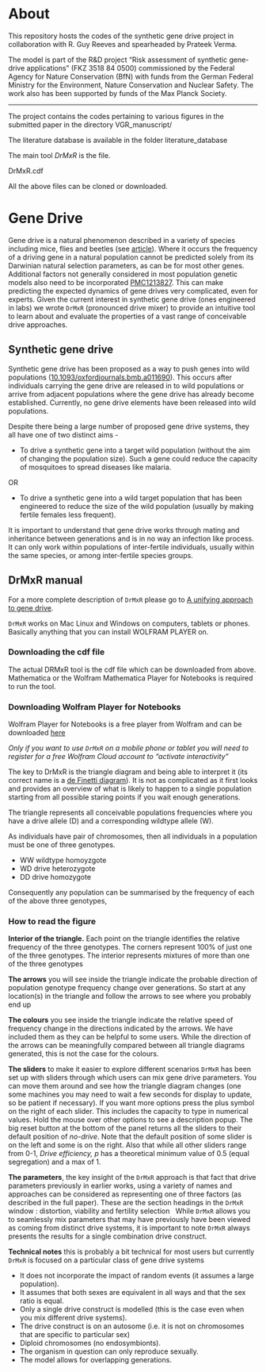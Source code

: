 # About

This repository hosts the codes of the synthetic gene drive project in collaboration with R. Guy Reeves and spearheaded by Prateek Verma. 

The model is part of the R&D project “Risk assessment of synthetic gene-drive applications” (FKZ 3518 84 0500) commissioned by the Federal Agency for Nature Conservation (BfN) with funds from the German Federal Ministry for the Environment, Nature Conservation and Nuclear Safety. The work also has been supported by funds of the Max Planck Society.
***

The project contains the codes pertaining to various figures in the submitted paper in the directory 
VGR_manuscript/

The literature database is available in the folder
literature_database

The main tool *DrMxR* is the file.

DrMxR.cdf

All the above files can be cloned or downloaded.


# Gene Drive

Gene drive is a natural phenomenon described in a variety of species including mice, flies and beetles (see [article](https://www.genetics.org/content/13/6/488.article-info)). Where it occurs the frequency of a driving gene in a natural population cannot be predicted solely from its Darwinian natural selection parameters, as can be for most other genes. Additional factors not generally considered in most population genetic models also need to be incorporated [PMC1213827](PMC1213827). This can make predicting the expected dynamics of gene drives very complicated, even for experts. 
Given the current interest in synthetic gene drive (ones engineered in labs) we wrote ``DrMxR`` (pronounced drive mixer) to provide an intuitive tool to learn about and evaluate the properties of a vast range of conceivable drive approaches.

## Synthetic gene drive

Synthetic gene drive has been proposed as a way to push genes into wild populations ([10.1093/oxfordjournals.bmb.a011690](https://doi.org/10.1093/oxfordjournals.bmb.a011690)). This occurs after individuals carrying the gene drive are released  in to wild populations or arrive from adjacent populations where the gene drive has already become established. Currently, no gene drive elements have been released into wild populations.

Despite there being a large number of proposed gene drive systems, they all have one of two distinct aims - 

- To drive a synthetic gene into a target wild population (without the aim of changing the population size). Such a gene could reduce the capacity of mosquitoes to spread diseases like malaria.

OR

- To drive a synthetic gene into a wild target population that has been engineered to reduce the size of the wild population (usually by making fertile females less frequent).


It is important to understand that gene drive works through mating and inheritance between generations and is in no way an infection like process. It can only work within populations of inter-fertile individuals, usually within the same species, or among inter-fertile species groups.

## DrMxR manual

For a more complete description of ``DrMxR`` please go to [A unifying approach to gene drive](linktopaper).


``DrMxR`` works on Mac Linux and Windows on computers, tablets or phones. 
Basically anything that you can install WOLFRAM PLAYER on.


### Downloading the cdf file

The actual DRMxR tool is the cdf file which can be downloaded from above.
Mathematica or the Wolfram Mathematica Player for Notebooks is required to run the tool.

### Downloading Wolfram Player for Notebooks

Wolfram Player for Notebooks is a free player from Wolfram and can be downloaded [here](https://www.wolfram.com/player/)

*Only if you want to use ``DrMxR`` on a mobile phone or tablet you will need to register for a free Wolfram Cloud account to “activate interactivity”*

The key to DrMxR is the triangle diagram and being able to interpret it (its correct name is a [de Finetti diagram](https://en.wikipedia.org/wiki/De_Finetti_diagram)). It is not as complicated as it first looks and provides an overview of what is likely to happen to a single population starting from all possible staring points if you wait enough generations.

The triangle represents all conceivable populations frequencies where you have a drive allele (D) and a corresponding wildtype allele (W).

As individuals have pair of chromosomes, then all individuals in a population must be one of three genotypes.

- WW 	wildtype homoyzgote
- WD 	drive heterozygote 
- DD 	drive homozygote

Consequently any population can be summarised by the frequency of each of the above three genotypes,
<!--![alt text](figure_toolbar.png)-->

<!--genotype  | Population A | Population B | Population C | Population D
--- | --- | --- | --- | ---
WW | 100% | 0% | 15% | 70%
WD | 0% | 0% | 50% | 0%
DD | 0% | 100% | 35% | 30%
 | all wildtype, wild population without any drive elements  | all drive homozygotes, gene drive has replaced any WW individuals that once existed  | A population where all three genotypes are present | A population that is a mix of wildtype and drive homozygotes, such as might occur immediately after the release or arrival of the latter.-->

### How to read the figure

**Interior of the triangle.** Each point on the triangle identifies the relative frequency of the three genotypes. The corners represent 100% of just one of the three genotypes. The interior represents mixtures of more than one of the three genotypes

<!--{no arrows no colour , genotypes on corners. mark populations A-D and }-->

**The arrows** you will see inside the triangle indicate the probable direction of population genotype frequency change over generations. So start at any location(s) in the triangle and follow the arrows to see where you probably end up

<!--- for example these in these three diagrams.
Triangle 1 regardless of what population frequency you start at the DD genotype will tend to increase and if you wait for enough generations all WD and WW genotypes will be eliminated - this can be thought of successful gene drive / population replacement
Triangle 2 regardless of what population frequency you start at the WW genotype will tend to increase and if you wait for enough generations all WD and DD genotypes will be eliminated - this can be thought of as a return to a wild population or drive reversal. 
Triangle 3 If you start from a point on the triangle where WW individuals are more frequent than DD individuals (the left side of the triangle) then WD and DD genotypes will be eliminated. However ,if you start from a point on the triangle where WW individuals are less frequent than DD individuals (the right side of the triangle) then WD and WW genotypes will be eliminated.
{no colour with arrows three triangles , 1, DD eq 2++ eq, 3 underdominant , genotypes on corners }-->

**The colours** you see inside the triangle indicate the relative speed of frequency change in the directions indicated by the arrows. We have included them as they can be helpful to some users. While the direction of the arrows can be meaningfully compared between all triangle diagrams generated, this is not the case for the colours.
<!--{same three triangles as above but with colours }-->


**The sliders** to make it easier to explore different scenarios ``DrMxR`` has been set up with sliders through which users can mix gene drive parameters. You can move them around and see how the triangle diagram changes (one some machines you may need to wait a few seconds for display to update, so be patient if necessary).
If you want more options press the plus symbol on the right of each slider. This includes the capacity to type in numerical values. Hold the mouse over other options to see a description popup.
The big reset button at the bottom of the panel returns all the sliders to their default position of *no-drive*.
Note that the default position of some slider is on the left and some is on the right. Also that while 
all other sliders range from 0-1, *Drive efficiency, p* has a theoretical minimum value of 0.5 (equal segregation) and a max of 1.


**The parameters**, the key insight of the ``DrMxR`` approach is that fact that drive parameters previously in earlier works, using a variety of names and approaches can be considered as representing one of three factors (as described in the full paper). These are the section headings in the ``DrMxR`` window : distortion, viability and fertility selection  
While ``DrMxR`` allows you to seamlessly mix parameters that may have previously have been viewed as coming from distinct drive systems, it is important to note ``DrMxR`` always presents the results for a single combination drive construct.

<!--Parameter Description-->

**Technical notes** this is probably a bit technical for most users but currently ``DrMxR`` is focused on a particular class of gene drive systems 

* It does not incorporate the impact of random events (it assumes a large population).
* It assumes that both sexes are equivalent in all ways and that the sex ratio is equal.
* Only a single drive construct is modelled (this is the case even when you mix different drive systems).
* The drive construct is on an autosome (i.e. it is not on chromosomes that are specific to particular sex)
* Diploid chromosomes (no endosymbionts).
* The organism in question can only reproduce sexually. 
* The model allows for overlapping generations.
